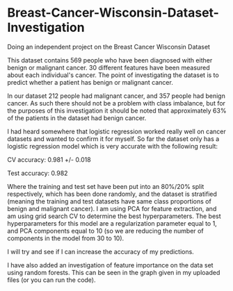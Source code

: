 # Breast-Cancer-Wisconsin-Dataset-Investigation
Doing an independent project on the Breast Cancer Wisconsin Dataset

This dataset contains 569 people who have been diagnosed with either benign or malignant cancer.  30 different features have been measured about each individual's cancer.  The point of investigating the dataset is to predict whether a patient has benign or malignant cancer.

In our dataset  212  people had malignant cancer, and  357  people had benign cancer.  As such there should not be a problem with class imbalance, but for the purposes of this investigation it should be noted that approximately 63% of the patients in the dataset had benign cancer.

I had heard somewhere that logistic regression worked really well on cancer datasets and wanted to confirm it for myself.  So far the dataset only has a logistic regression model which is very accurate with the following result:

CV accuracy: 0.981 +/- 0.018

Test accuracy: 0.982

Where the training and test set have been put into an 80%/20% split respectively, which has been done randomly, and the dataset is stratified (meaning the training and test datasets have same class proportions of benign and malignant cancer).  I am using PCA for feature extraction, and am using grid search CV to determine the best hyperparameters.  The best hyperparameters for this model are a regularization parameter equal to 1, and PCA components equal to 10 (so we are reducing the number of components in the model from 30 to 10).

I will try and see if I can increase the accuracy of my predictions.

I have also added an investigation of feature importance on the data set using random forests.  This can be seen in the graph given in my uploaded files (or you can run the code).
